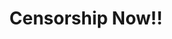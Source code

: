 ---
title: "Censorship Now!!"
isbn: "9781617754098"
link_to_buy_page:
image_path: "https://ecx.images-amazon.com/images/I/31fAfkZVnSL.jpg"
thumbnail_height: "500"
thumbnail_width: "324"
url: "https://www.amazon.com/Censorship-Now-Ian-F-Svenonius/dp/1617754099/ref=tmm_pap_swatch_0?_encoding=UTF8&amp;qid=1445870495&amp;sr=1-1"
---